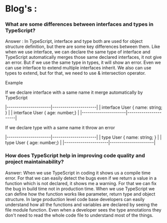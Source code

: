 <h1>Blog's :</h1>
<h3>What are some differences between interfaces and types in TypeScript?</h3>
<p>Answer : In TypeScript, interface and type both are used for object structure definition, but there are some key differences between them. Like when we use interface, we can declare the same type of interface and TypeScript automatically merges those same declared interfaces,
 it not give an error. But if we use the same type in types, it will show an error. Even we can use interface to extend multiple interfaces inherit. We also can use types to extend, but for that, we need to use & intersection operator.</p>
<p>Example</p>
<p>If we declare interface with a same name it merge automatically by TypeScript</p>
|----------------------|----------------------|
| interface User { name: string; }            |
| interface User { age: number;}              |       
|----------------------|----------------------|

<p>If we declare type with a same name it throw an error</p>
|----------------------|----------------------|
| type User { name: string; }                 |
| type User { age: number;}                   |       
|----------------------|----------------------|

<h3>How does TypeScript help in improving code quality and project maintainability?</h3>
<p>Asnwer: When we use TypeScript in coding it shows us a compile time error. For that we can easily detect the bugs even if we return a value in a function which is not declared, it shows me a warning. For that we can fix the bug in build time not in production time. When we use TypeScript we can define how the function works like parameter, return type and object structure. In large production level code base developers can easily understand how all the functions and variables are declared by seeing the file module function. Even when a developer sees the type annotations they don't need to read the whole code file to understand most of the things.</p>
